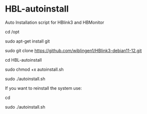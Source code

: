 # HBL-autoinstall
Auto Installation script for HBlink3 and HBMonitor


cd /opt

sudo apt-get install git

sudo git clone https://github.com/wiblingen1/HBlink3-debian11-12.git

cd HBL-autoinstall

sudo chmod +x autoinstall.sh

sudo ./autoinstall.sh

If you want to reinstall the system use:

cd

sudo ./autoinstall.sh


